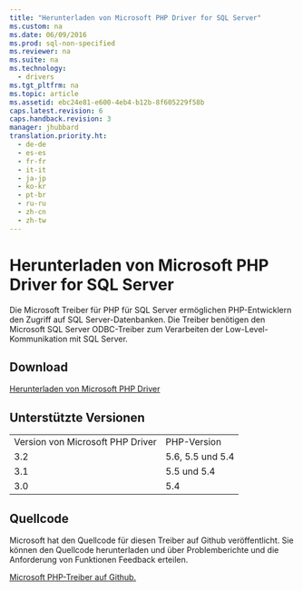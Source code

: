 ```yaml
---
title: "Herunterladen von Microsoft PHP Driver for SQL Server"
ms.custom: na
ms.date: 06/09/2016
ms.prod: sql-non-specified
ms.reviewer: na
ms.suite: na
ms.technology: 
  - drivers
ms.tgt_pltfrm: na
ms.topic: article
ms.assetid: ebc24e81-e600-4eb4-b12b-8f605229f58b
caps.latest.revision: 6
caps.handback.revision: 3
manager: jhubbard
translation.priority.ht: 
  - de-de
  - es-es
  - fr-fr
  - it-it
  - ja-jp
  - ko-kr
  - pt-br
  - ru-ru
  - zh-cn
  - zh-tw
---
```

# Herunterladen von Microsoft PHP Driver for SQL Server
Die Microsoft Treiber für PHP für SQL Server ermöglichen PHP\-Entwicklern den Zugriff auf SQL Server\-Datenbanken. Die Treiber benötigen den Microsoft SQL Server ODBC\-Treiber zum Verarbeiten der Low\-Level\-Kommunikation mit SQL Server.  
  
## Download  
[Herunterladen von Microsoft PHP Driver](https://www.microsoft.com/en-us/download/details.aspx?id=20098)  
  
## Unterstützte Versionen  
  
|||  
|-|-|  
|Version von Microsoft PHP Driver|PHP\-Version|  
|3.2|5.6, 5.5 und 5.4|  
|3.1|5.5 und 5.4|  
|3.0|5.4|  
  
## Quellcode  
Microsoft hat den Quellcode für diesen Treiber auf Github veröffentlicht. Sie können den Quellcode herunterladen und über Problemberichte und die Anforderung von Funktionen Feedback erteilen.  
  
[Microsoft PHP\-Treiber auf Github.](http://go.microsoft.com/fwlink/?LinkID=518036)  
  
